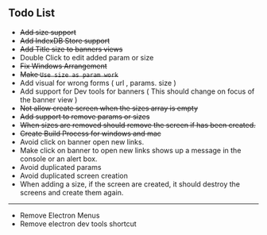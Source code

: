 ## Todo List

- ~~Add size support~~
- ~~Add IndexDB Store support~~
- ~~Add Title size to banners views~~
- Double Click to edit added param or size
- ~~Fix Windows Arrangement~~
- ~~Make `Use size as param work`~~
- Add visual for wrong forms ( url , params. size )
- Add support for Dev tools for banners ( This should change on focus of the banner view )
- ~~Not allow create screen when the sizes array is empty~~
- ~~Add support to remove params or sizes~~
- ~~When sizes are removed should remove the screen if has been created.~~
- ~~Create Build Process for windows and mac~~
- Avoid click on banner open new links.
- Make click on banner to open new links shows up a message in the console or an alert box.
- Avoid duplicated params
- Avoid duplicated screen creation
- When adding a size, if the screen are created, it should destroy the screens and create them again.

---------

- Remove Electron Menus
- Remove electron dev tools shortcut
